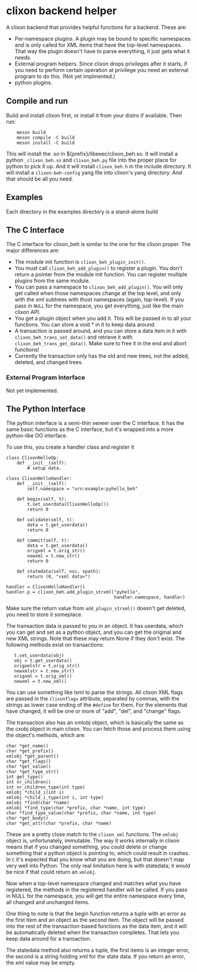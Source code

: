 # clixon backend helper

A clixon backend that provides helpful functions for a backend.  These are:
* Per-namespace plugins.  A plugin may be bound to specific namespaces
  and is only called for XML items that have the top-level namespaces.
  That way the plugin doesn't have to parse everything, it just gets what
  it needs.
* External program helpers.  Since clixon drops privileges after it starts,
  if you need to perform certain operation at privilege you need an external
  program to do this.  (Not yet implmented.)
* python plugins.

## Compile and run

Build and install clixon first, or install it from your distro if
available.  Then run:
```
    meson build
    meson compile -C build
    meson install -C build
```

This will install the .so in ${prefix}/libexec/clixon_beh.so.  It will
install a python `_clixon_beh.so` and `clixon_beh.py` file into the proper
place for python to pick it up.  And it will install `clixon_beh.h` in
the include directory.  It will install a `clixon-beh-config` yang file
into clixon's yang directory.  And that should be all you need.

## Examples

Each directory in the examples directory is a stand-alone build

## The C Interface

The C interface for clixon_beh is similar to the one for the clixon
proper.  The major differences are:
* The module init function is `clixon_beh_plugin_init()`.
* You must call `clixon_beh_add_plugin()` to register a plugin.  You don't
  return a pointer from the module init function.  You can register
  multiple plugins from the same module.
* You can pass a namespace to `clixon_beh_add_plugin()`.  You will only
  get called when those namespaces change at the top level, and only
  with the xml subtrees with thost namespaces (again, top-level).
  If you pass in `NULL` for the namespace, you get everything, just like
  the main clixon API.
* You get a plugin object when you add it.  This will be passed in to
  all your functions.  You can store a void * in it to keep data around.
* A transaction is passed around, and you can store a data item in it
  with `clixon_beh_trans_set_data()` and retrieve it with
  `clixon_beh_trans_get_data()`.  Make sure to free it in the end and
  abort functions!
* Currently the transaction only has the old and new trees, not the
  added, deleted, and changed trees.

### External Program Interface

Not yet implemented.

## The Python Interface

The python interface is a semi-thin veneer over the C interface.  It
has the same basic functions as the C interface, but it's wrapped into
a more python-like OO interface.

To use this, you create a handler class and register it
```
class ClixonHelloOp:
    def __init__(self):
	    # setup data.

class ClixonHelloHandler:
    def __init__(self):
        self.namespace = "urn:example:pyhello_beh"

    def begin(self, t):
        t.set_userdata(ClixonHelloOp())
        return 0

    def validate(self, t):
	    data = t.get_userdata()
        return 0

    def commit(self, t):
	    data = t.get_userdata()
        origxml = t.orig_str()
        newxml = t.new_str()
        return 0

    def statedata(self, nsc, xpath):
        return (0, "<xml data>")

handler = ClixonHelloHandler()
handler.p = clixon_beh.add_plugin_strxml("pyhello",
                                         handler.namespace, handler)
```
Make sure the return value from `add_plugin_strxml()` doesn't get
deleted, you need to store it someplace.

The transaction data is passed to you in an object.  It has userdata,
which you can get and set as a python object, and you can get the
original and new XML strings.  Note that these may return None if they
don't exist.  The following methods exist on transactions:
```
   t.set_userdata(obj)
   obj = t.get_userdata()
   origxmlstr = t.orig_str()
   newxmlstr = t.new_str()
   origxml = t.orig_xml()
   newxml = t.new_xml()
```

You can use something like lxml to parse the strings.  All clixon XML
flags are passed in the `clixonflags` attribute, separated by commas,
with the strings as lower case ending of the `#define` for them.  For
the elements that have changed, it will be one or more of "add",
"del", and "change" flags.

The transaction also has an xmlobj object, which is basically the same
as the cxobj object in main clixon.  You can fetch those and process
them using the object's methods, which are:
```
char *get_name()
char *get_prefix()
xmlobj *get_parent()
char *get_flags()
char *get_value()
char *get_type_str()
int get_type()
int nr_children()
int nr_children_type(int type)
xmlobj *child_i(int i)
xmlobj *child_i_type(int i, int type)
xmlobj *find(char *name)
xmlobj *find_type(char *prefix, char *name, int type)
char *find_type_value(char *prefix, char *name, int type)
char *get_body()
char *get_attr(char *prefix, char *name)
```
These are a pretty close match to the `clixon_xml` functions.  The
`xmlobj` object is, unfortunately, immutable.  The way it works
internally in clixon means that if you changed something, you could
delete or change something that a python object is pointing to, which
could result in crashes.  In `C` it's expected that you know what you
are doing, but that doesn't map very well into Python.  The only real
limitation here is with statedata; it would be nice if that could
return an `xmlobj`.

Now when a top-level namespace changed and matches what you have
registered, the methods in the registered handler will be called.  If
you pass in NULL for the namespace, you will get the entire namespace
every time, all changed and unchanged items.

One thing to note is that the begin function returns a tuple with an
error as the first item and an object as the second item.  The object
will be passed into the rest of the transaction-based functions as the
data item, and it will be automatically deleted when the transaction
completes.  That lets you keep data around for a transaction.

The statedata method also returns a tuple, the first items is an
integer error, the second is a string holding xml for the state data.
If you return an error, the xml value may be empty.
